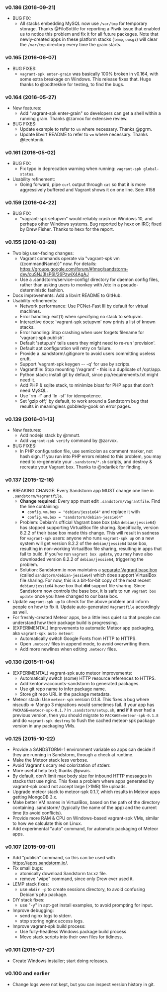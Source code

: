 ### v0.186 (2016-09-21)

- BUG FIX:
  - All stacks embedding MySQL now use `/var/tmp` for temporary storage. Thanks
    @FiloSottile for reporting a Piwik issue that enabled us to notice this problem
    and fix it for all future packages. Note that newly-created apps in these platform
    stacks (`lemp`, `uwsgi`) will clear the `/var/tmp` directory every time the grain
    starts.

### v0.165 (2016-06-07)
- BUG FIXES:
  - `vagrant-spk enter-grain` was basically 100% broken in v0.164, with some extra breakage on
     Windows. This release fixes that. Huge thanks to @ocdtrekkie for testing, to find the
     bugs.

### v0.164 (2016-05-27)
- New features:
    - Add "vagrant-spk enter-grain" so developers can get a shell within a running grain.
      Thanks @zarvox for extensive review.
- BUG FIXES:
    - Update example to refer to `vm` where necessary. Thanks @pgrm.
    - Update libvirt README to refer to `vm` where necessary. Thanks @techtonik.

### v0.161 (2016-05-02)
- BUG FIX:
    - Fix typo in deprecation warning when running: `vagrant-spk global-status`.
- Usability refinement:
    - Going forward, pipe `curl` output through `cat` so that it is
      more aggressively buffered and Vagrant shows it on one line.
      See: #158

### v0.159 (2016-04-22)
- BUG FIX:
    - "vagrant-spk setupvm" would reliably crash on Windows 10, and
      perhaps other Windows systems. Bug reported by hexx on IRC;
      fixed by Drew Fisher. Thanks to hexx for the report.

### v0.155 (2016-03-28)
- Two big user-facing changes:
    - Vagrant commands operate via "vagrant-spk vm {{commandName}}" now.
      For details: https://groups.google.com/forum/#!msg/sandstorm-dev/cuSNJ3IsP6I/26PzwiX4AgAJ
    - Use a .sandstorm/service-config/ directory for daemon config files,
      rather than asking users to monkey with /etc in a pseudo-deterministic
      fashion.
- Docs improvements: Add a libvirt README to GitHub.
- Usability refinements:
    - Network performance: Use PCNet-Fast III by default for virtual machines.
    - Error handling: exit(1) when specifying no stack to setupvm.
    - Interactive docs: 'vagrant-spk setupvm' now prints a list of known stacks.
    - Error handling: Stop crashing when user forgets filename for 'vagrant-spk publish'.
    - Default 'setup.sh' tells users they might need to re-run 'provision'.
    - Default apt configuration will retry on failure.
    - Provide a .sandstorm/.gitignore to avoid users committing useless cruft.
    - Support 'vagrant-spk keygen -- -q' for use by scripts.
    - Vagrantfile: Stop mounting '/vagrant' - this is a duplicate of /opt/app.
    - Python stack: install git by default, since pip/requirements.txt might need it.
    - Add PHP & sqlite stack, to minimize bloat for PHP apps that don't need MySQL.
    - Use 'rm -f' and 'ln -sf' for idempotence.
    - Set 'gzip off;' by default, to work around a Sandstorm bug that results
      in meaningless gobbledy-gook on error pages.

### v0.139 (2016-01-13)
- New features:
    - Add nodejs stack by @mnutt.
    - Add `vagrant-spk verify` command by @zarvox.
- BUG FIXES:
    - In PHP configuration file, use semicolon as comment marker, not hash sign.
      If you run into PHP errors related to this problem, you may need to
      re-generate your `.sandstorm/*.sh` scripts, and destroy & recreate your
      Vagrant box. Thanks to @ndarilek for finding.

### v0.137 (2015-12-16)
- BREAKING CHANGE: Every Sandstorm app MUST change one line in `.sandstorm/Vagrantfile`.
    - **Change required**: Every app must edit `.sandstorm/Vagrantfile`. Find the line containing:
        - `config.vm.box = "debian/jessie64"` and replace it with
        - `config.vm.box = "sandstorm/debian-jessie64"`
    - Problem: Debian's official Vagrant base box (aka `debian/jessie64`) has stopped
      supporting VirtualBox file sharing. Specifically, version 8.2.2 of their base box
      made this change. This will result in sadness for `vagrant-spk` users: anyone who
      runs `vagrant-spk up` on a new system will get version 8.2.2 of the `debian/jessie64`
      base box, resulting in non-working VirtualBox file sharing, resulting in apps that
      fail to build. If you've run `vagrant box update`, you may have also downloaded version
      8.2.2 of `debian/jessie64`, triggering the problem.
    - Solution: Sandstorm.io now maintains a
      [separate Vagrant base box](https://atlas.hashicorp.com/sandstorm/boxes/debian-jessie64)
      (called `sandstorm/debian-jessie64`) which does support VirtualBox file sharing.
      For now, this is a bit-for-bit copy of the most recent `debian/jessie64` base box
      that **did** support file sharing. Since Sandstorm now controls the base box, it is
      safe to run `vagrant box update` once you have changed to our base box.
- Update `vagrant-spk up` to check for the above problem and inform people on
  how to fix it. Update auto-generated `Vagrantfile` accordingly as well.
- For freshly-created Meteor apps, be a little less quiet so that people can
  understand how their package build is progressing.
- (EXPERIMENTAL) Improvements to automatic Meteor app packaging, aka
  `vagrant-spk auto meteor`:
    - Automatically switch Google Fonts from HTTP to HTTPS.
    - Open `.meteor/` files in append mode, to avoid overwriting them.
    - Add more newlines when editing `.meteor/` files.

### v0.130 (2015-11-04)
- (EXPERIMENTAL) vagrant-spk auto meteor improvements:
    - Automatically switch (some) HTTP resource references to HTTPS.
    - Add kentonv:accounts-sandstorm to generated packages.
    - Use git repo name to infer package name.
    - Store git repo URL in the package metadata.
- Meteor stack: Use `meteor-spk` version 0.1.8. This fixes a bug where
  niscudb => Mongo 3 migrations would sometimes fail. If your app has
  `PACKAGE=meteor-spk-0.1.7` in `.sandstorm/setup.sh`, **and** if it
  ever had a previous version, then you should migrate to
  `PACKAGE=meteor-spk-0.1.8` and do `vagrant-spk destroy` to flush the
  cached meteor-spk package version in any packaging VMs.

### v0.125 (2015-10-22)
- Provide a SANDSTORM=1 environment variable so apps can decide if they are
  running in Sandstorm, through a check at runtime.
- Make the Meteor stack less verbose.
- Avoid Vagrant's scary red colorization of stderr.
- More useful help text; thanks @pwais.
- By default, don't limit max body size for inbound HTTP messages in stacks
  that use nginx. This fixes a problem where apps generated by vagrant-spk
  could not accept large (>1MB) file uploads.
- Upgrade meteor stack to meteor-spk 0.1.7, which results in Meteor apps
  getting MongoDB 3.x.
- Make better VM names in VirtualBox, based on the path of the directory
  containing .sandstorm/ (typically the name of the app) and the current
  time (to avoid conflicts).
- Provide more RAM & CPU on Windows-based vagrant-spk VMs, similar to how
  we calculate this on Linux.
- Add experimental "auto" command, for automatic packaging of Meteor apps.

### v0.107 (2015-09-01)
- Add "publish" command, so this can be used with https://apps.sandstorm.io/.
- Fix small bugs:
    - atomically download Sandstorm tar.xz file.
    - remove "wipe" command, since only Drew ever used it.
- LEMP stack fixes:
    - use `mkdir -p` to create sessions directory, to avoid confusing Debian's php package.
- DIY stack fixes:
    - use "-y" in apt-get install examples, to avoid prompting for input.
- Improve debugging:
    - send nginx logs to stderr.
    - stop storing nginx access logs.
- Improve vagrant-spk build process:
    - Use fully-headless Windows package build process.
    - Move stack scripts into their own files for tidiness.

### v0.101 (2015-07-27)
- Create Windows installer; start doing releases.

### v0.100 and earlier
- Change logs were not kept, but you can inspect version history in git.
